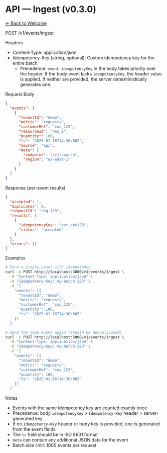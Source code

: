 # API — Ingest (v0.3.0)

[← Back to Welcome](../welcome.md)

POST /v1/events/ingest

Headers
- Content-Type: application/json
- Idempotency-Key (string, optional): Custom idempotency key for the entire batch
  - Precedence: `event.idempotencyKey` in the body takes priority over the header. If the body event lacks `idempotencyKey`, the header value is applied. If neither are provided, the server deterministically generates one.

Request Body
```json
{
  "events": [
    {
      "tenantId": "demo",
      "metric": "requests",
      "customerRef": "cus_123",
      "resourceId": "res_1",
      "quantity": 100,
      "ts": "2025-01-16T14:30:00Z",
      "source": "api",
      "meta": {
        "endpoint": "/v1/search",
        "region": "us-east-1"
      }
    }
  ]
}
```

Response (per-event results)
```json
{
  "accepted": 1,
  "duplicates": 0,
  "requestId": "req-123",
  "results": [
    {
      "idempotencyKey": "evt_abc123",
      "status": "accepted"
    }
  ],
  "errors": []
}
```

Examples
```bash
# Send a single event with idempotency
curl -X POST http://localhost:3000/v1/events/ingest \
  -H "Content-Type: application/json" \
  -H "Idempotency-Key: my-batch-123" \
  -d '{
    "events": [{
      "tenantId": "demo",
      "metric": "requests",
      "customerRef": "cus_123",
      "quantity": 100,
      "ts": "2025-01-16T14:30:00Z"
    }]
  }'

# Send the same event again (should be deduplicated)
curl -X POST http://localhost:3000/v1/events/ingest \
  -H "Content-Type: application/json" \
  -H "Idempotency-Key: my-batch-123" \
  -d '{
    "events": [{
      "tenantId": "demo",
      "metric": "requests",
      "customerRef": "cus_123",
      "quantity": 100,
      "ts": "2025-01-16T14:30:00Z"
    }]
  }'
```

Notes
- Events with the same idempotency key are counted exactly once
- Precedence: body `idempotencyKey` > `Idempotency-Key` header > server-generated key
- If no `Idempotency-Key` header or body key is provided, one is generated from the event fields
- The `ts` field should be in ISO 8601 format
- `meta` can contain any additional JSON data for the event
- Batch size limit: 1000 events per request
